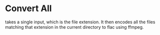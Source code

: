 # Convert All

takes a single input, which is the file extension. It then encodes all the files matching that extension in the current directory to flac using ffmpeg.